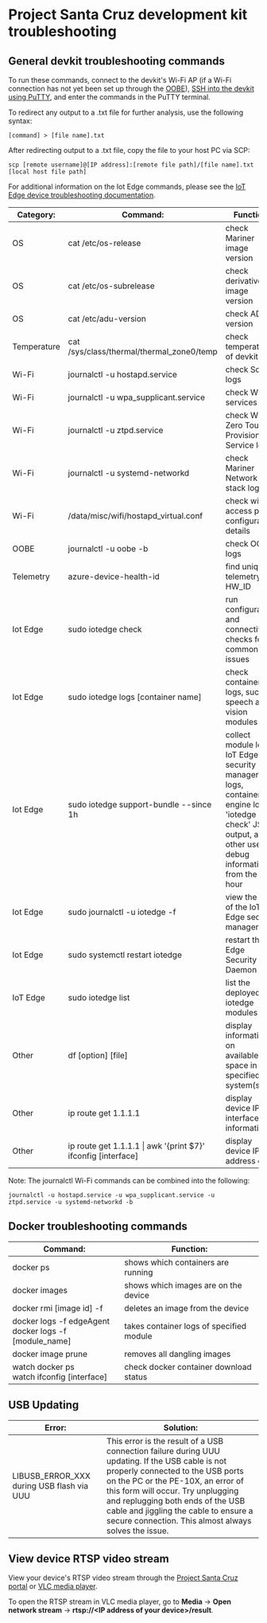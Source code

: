 # Project Santa Cruz development kit troubleshooting

## General devkit troubleshooting commands

To run these commands, connect to the devkit's Wi-Fi AP (if a Wi-Fi connection has not yet been set up through the [OOBE](https://github.com/microsoft/Project-Santa-Cruz-Private-Preview/blob/main/user-guides/getting_started/oobe.md)), [SSH into the devkit using PuTTY](https://github.com/microsoft/Project-Santa-Cruz-Private-Preview/blob/main/user-guides/general/troubleshooting/ssh_and_serial_connection_setup.md), and enter the commands in the PuTTY terminal.

To redirect any output to a .txt file for further analysis, use the following syntax:

```console
[command] > [file name].txt
```

After redirecting output to a .txt file, copy the file to your host PC via SCP:

```console
scp [remote username]@[IP address]:[remote file path]/[file name].txt [local host file path]
```

For additional information on the Iot Edge commands, please see the [IoT Edge device troubleshooting documentation](https://docs.microsoft.com/en-us/azure/iot-edge/troubleshoot).

|Category:         |Command:                    |Function:                  |
|------------------|----------------------------|---------------------------|
|OS                |cat /etc/os-release         |check Mariner image version |
|OS                |cat /etc/os-subrelease      |check derivative image version |
|OS                |cat /etc/adu-version        |check ADU version |
|Temperature       |cat /sys/class/thermal/thermal_zone0/temp |check temperature of devkit |
|Wi-Fi             |journalctl -u hostapd.service |check SoftAP logs|
|Wi-Fi             |journalctl -u wpa_supplicant.service |check Wi-Fi services logs |
|Wi-Fi             |journalctl -u ztpd.service  |check Wi-Fi Zero Touch Provisioning Service logs |
|Wi-Fi             |journalctl -u systemd-networkd |check Mariner Network stack logs |
|Wi-Fi             |/data/misc/wifi/hostapd_virtual.conf |check wifi access point configuration details |
|OOBE              |journalctl -u oobe -b       |check OOBE logs |
|Telemetry         |azure-device-health-id      |find unique telemetry HW_ID |
|Iot Edge          |sudo iotedge check          |run configuration and connectivity checks for common issues |
|Iot Edge          |sudo iotedge logs [container name] |check container logs, such as speech and vision modules |
|Iot Edge          |sudo iotedge support-bundle --since 1h |collect module logs, IoT Edge security manager logs, container engine logs, 'iotedge check' JSON output, and other useful debug information from the past hour |
|Iot Edge          |sudo journalctl -u iotedge -f |view the logs of the IoT Edge security manager |
|Iot Edge          |sudo systemctl restart iotedge |restart the IoT Edge Security Daemon |
|IoT Edge          |sudo iotedge list           |list the deployed iotedge modules |
|Other             |df [option] [file]          |display information on available/total space in specified file system(s) |
|Other             |ip route get 1.1.1.1        |display device IP and interface information |
|Other             |ip route get 1.1.1.1 \| awk '{print $7}' <br> ifconfig [interface] |display device IP address only |

Note: The journalctl Wi-Fi commands can be combined into the following:

```console
journalctl -u hostapd.service -u wpa_supplicant.service -u ztpd.service -u systemd-networkd -b
```

## Docker troubleshooting commands

|Command:                        |Function:                  |
|--------------------------------|---------------------------|
|docker ps                       |shows which containers are running |
|docker images                   |shows which images are on the device |
|docker rmi [image id] -f        |deletes an image from the device |
|docker logs -f edgeAgent <br> docker logs -f [module_name] |takes container logs of specified module |
|docker image prune              |removes all dangling images |
|watch docker ps <br> watch ifconfig [interface] |check docker container download status |


## USB Updating

|Error:                                    |Solution:                                               |
|------------------------------------------|--------------------------------------------------------|
|LIBUSB_ERROR_XXX during USB flash via UUU |This error is the result of a USB connection failure during UUU updating. If the USB cable is not properly connected to the USB ports on the PC or the PE-10X, an error of this form will occur. Try unplugging and replugging both ends of the USB cable and jiggling the cable to ensure a secure connection. This almost always solves the issue. |

## View device RTSP video stream

View your device's RTSP video stream through the [Project Santa Cruz portal](https://github.com/microsoft/Project-Santa-Cruz-Private-Preview/blob/main/user-guides/prototyping/how-tos/vision/vision_view_video-stream.md) or [VLC media player](https://www.videolan.org/vlc/index.html).

To open the RTSP stream in VLC media player, go to **Media** -> **Open network stream** -> **rtsp://\<IP address of your device>/result**.